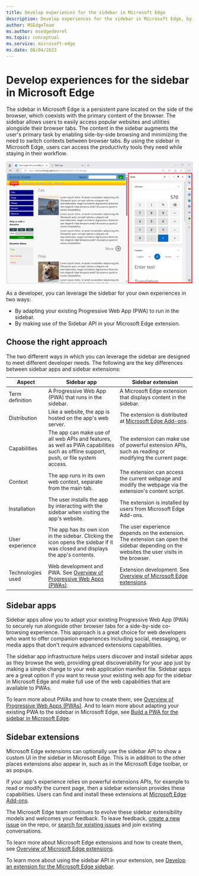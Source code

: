 ```yaml
---
title: Develop experiences for the sidebar in Microsoft Edge
description: Develop experiences for the sidebar in Microsoft Edge, by either installing a Progressive Web App, or using the extension sidebar API.
author: MSEdgeTeam
ms.author: msedgedevrel
ms.topic: conceptual
ms.service: microsoft-edge
ms.date: 08/04/2023
---
```

# Develop experiences for the sidebar in Microsoft Edge

The sidebar in Microsoft Edge is a persistent pane located on the side of the browser, which coexists with the primary content of the browser. The sidebar allows users to easily access popular websites and utilities alongside their browser tabs. The content in the sidebar augments the user's primary task by enabling side-by-side browsing and minimizing the need to switch contexts between browser tabs. By using the sidebar in Microsoft Edge, users can access the productivity tools they need while staying in their workflow.

![The sidebar in Microsoft Edge, showing useful tools, alongside the main tab](./sidebar-images/sidebar.png)

As a developer, you can leverage the sidebar for your own experiences in two ways:

* By adapting your existing Progressive Web App (PWA) to run in the sidebar.
* By making use of the Sidebar API in your Microsoft Edge extension.


<!-- ====================================================================== -->
## Choose the right approach

The two different ways in which you can leverage the sidebar are designed to meet different developer needs. The following are the key differences between sidebar apps and sidebar extensions:

| Aspect | Sidebar app | Sidebar extension |
|---|---|---|
| Term definition | A Progressive Web App (PWA) that runs in the sidebar. | A Microsoft Edge extension that displays content in the sidebar. |
| Distribution | Like a website, the app is hosted on the app's web server. | The extension is distributed at [Microsoft Edge Add-ons](https://microsoftedge.microsoft.com/addons/). |
| Capabilities | The app can make use of all web APIs and features, as well as PWA capabilities such as offline support, push, or file system access. | The extension can make use of powerful extension APIs, such as reading or modifying the current page. |
| Context | The app runs in its own web context, separate from the main tab. | The extension can access the current webpage and modify the webpage via the extension's content script. |
| Installation | The user installs the app by interacting with the sidebar when visiting the app's website. | The extension is installed by users from Microsoft Edge Add-ons. |
| User experience | The app has its own icon in the sidebar. Clicking the icon opens the sidebar if it was closed and displays the app's contents. | The user experience depends on the extension. The extension can open the sidebar depending on the websites the user visits in the browser. |
| Technologies used | Web development and PWA. See [Overview of Progressive Web Apps (PWAs)](../progressive-web-apps-chromium/index.md). | Extension development.  See [Overview of Microsoft Edge extensions](../extensions/index.md). |


<!-- ====================================================================== -->
## Sidebar apps

Sidebar apps allow you to adapt your existing Progressive Web App (PWA) to securely run alongside other browser tabs for a side-by-side co-browsing experience. This approach is a great choice for web developers who want to offer companion experiences including social, messaging, or media apps that don't require advanced extensions capabilities.

The sidebar app infrastructure helps users discover and install sidebar apps as they browse the web, providing great discoverability for your app just by making a simple change to your web application manifest file. Sidebar apps are a great option if you want to reuse your existing web app for the sidebar in Microsoft Edge and make full use of the web capabilities that are available to PWAs.

To learn more about PWAs and how to create them, see [Overview of Progressive Web Apps (PWAs)](../progressive-web-apps-chromium/index.md). And to learn more about adapting your existing PWA to the sidebar in Microsoft Edge, see [Build a PWA for the sidebar in Microsoft Edge](../progressive-web-apps-chromium/how-to/sidebar.md).


<!-- ====================================================================== -->
## Sidebar extensions

Microsoft Edge extensions can optionally use the sidebar API to show a custom UI in the sidebar in Microsoft Edge.  This is in addition to the other places extensions also appear in, such as in the Microsoft Edge toolbar, or as popups.

If your app's experience relies on powerful extensions APIs, for example to read or modify the current page, then a sidebar extension provides these capabilities.  Users can find and install these extensions at [Microsoft Edge Add-ons](https://microsoftedge.microsoft.com/addons/).

The Microsoft Edge team continues to evolve these sidebar extensibility models and welcomes your feedback.  To leave feedback, [create a new issue](https://github.com/MicrosoftEdge/MSEdgeExplainers/issues/new/) on the repo, or [search for existing issues](https://github.com/MicrosoftEdge/MSEdgeExplainers/issues) and join existing conversations.

To learn more about Microsoft Edge extensions and how to create them, see [Overview of Microsoft Edge extensions](../extensions/index.md).

To learn more about using the sidebar API in your extension, see [Develop an extension for the Microsoft Edge sidebar](../extensions/developer-guide/sidebar.md).
